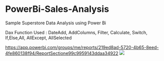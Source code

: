# PowerBi-Sales-Analysis

Sample Superstore Data Analysis using Power Bi

Dax Function Used : DateAdd, AddColumns, Filter, Calculate, Switch, If,Else,All, AllExcept, AllSelected


https://app.powerbi.com/groups/me/reports/219ed8ad-5720-4b65-8eed-4fe860138f94/ReportSectione99c9959143ddaa34922
![](https://user-images.githubusercontent.com/61107453/131798063-2e81651e-cc2e-411c-be3c-c1fa242b152e.gif)
